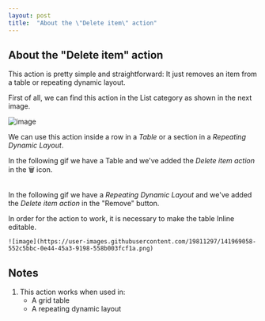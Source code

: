 ```yaml
---
layout: post
title:  "About the \"Delete item\" action"
---
```


## About the "Delete item" action

This action is pretty simple and straightforward: It just removes an item from a table or repeating dynamic layout. 

First of all, we can find this action in the List category as shown in the next image.

![image](https://user-images.githubusercontent.com/19811297/141845370-be3a5538-aada-429b-8b5d-c5be8579be58.png)

We can use this action inside a row in a _Table_ or a section in a _Repeating Dynamic Layout_. 

In the following gif we have a Table and we've added the _Delete item action_ in the 🗑 icon. 

<img data-gifffer="https://raw.githubusercontent.com/dfrankmv/pegablog/gh-pages/img/SMYeIXpBrj.gif" />

In the following gif we have a _Repeating Dynamic Layout_ and we've added the _Delete item action_ in the "Remove" button.

<img data-gifffer="https://raw.githubusercontent.com/dfrankmv/pegablog/gh-pages/img/qCSBer1VzN.gif" />

<div class="block warning">
    In order for the action to work, it is necessary to make the table Inline editable.
    
    ![image](https://user-images.githubusercontent.com/19811297/141969058-552c5bbc-0e44-45a3-9198-558b003fcf1a.png)
</div>

## Notes
1. This action works when used in:
    - A grid table
    - A repeating dynamic layout


